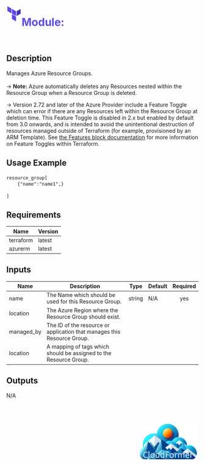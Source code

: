 <a href="https://terraform.io"><img src="https://raw.githubusercontent.com/cloud-former/logos/main/tf.png" target="_blank" alt="Terraform logo" title="Terraform" align="left" height="40"/></a>
<h1>
    <span style="color: #5C4EE5;">Module:</span>
    <span style="color: #FFFFFF;">Azure Resource Group</span>
</h1></br>

## Description
Manages Azure Resource Groups.
<br><br>
-> **Note:** Azure automatically deletes any Resources nested within the Resource Group when a Resource Group is deleted.

-> Version 2.72 and later of the Azure Provider include a Feature Toggle which can error if there are any Resources left within the Resource Group at deletion time. This Feature Toggle is disabled in 2.x but enabled by default from 3.0 onwards, and is intended to avoid the unintentional destruction of resources managed outside of Terraform (for example, provisioned by an ARM Template). See [the Features block documentation](https://registry.terraform.io/providers/hashicorp/azurerm/latest/docs#features) for more information on Feature Toggles within Terraform.



## Usage Example

```hcl
resource_group[
    {"name":"name1",}

]
```



## Requirements

| Name      | Version |
|-----------|---------|
| terraform | latest  |
| azurerm   | latest  |

## Inputs

| Name          | Description                                                               | Type      | Default   | Required  |
|---------------|---------------------------------------------------------------------------|-----------|-----------|:---------:|
| name          | The Name which should be used for this Resource Group.                    | string    |  N/A      |  yes      |   
| location      | The Azure Region where the Resource Group should exist.                   |
| managed_by    | The ID of the resource or application that manages this Resource Group.   |
| location      | A mapping of tags which should be assigned to the Resource Group.         |


## Outputs

N/A

</br></br>
<div align="right">
    <a href="https://cloudparter.io">
        <img src="https://raw.githubusercontent.com/cloud-former/logos/main/cloudformer_trans.png" target="_blank" alt="CloudFarter Logo" title="CloudFormer" height="100"/>
    </a>
</div>